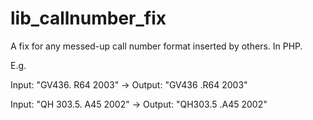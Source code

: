 # lib_callnumber_fix
A fix for any messed-up call number format inserted by others. In PHP.

E.g.

Input: "GV436. R64 2003" → Output: "GV436 .R64 2003"

Input: "QH 303.5. A45 2002" → Output: "QH303.5 .A45 2002"
